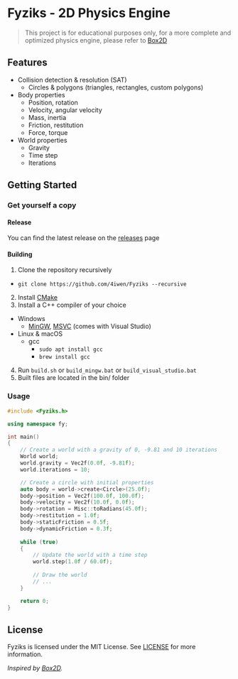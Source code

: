 # Fyziks - 2D Physics Engine

> This project is for educational purposes only, for a more complete and optimized physics engine, please refer to [Box2D](https://box2d.org/)

## Features

- Collision detection & resolution (SAT)
  - Circles & polygons (triangles, rectangles, custom polygons)
- Body properties
  - Position, rotation
  - Velocity, angular velocity
  - Mass, inertia
  - Friction, restitution
  - Force, torque
- World properties
  - Gravity
  - Time step
  - Iterations

## Getting Started

### Get yourself a copy

#### Release

You can find the latest release on the [releases](https://github.com/4iwen/Fyziks/releases) page

#### Building

1. Clone the repository recursively

- `git clone https://github.com/4iwen/Fyziks --recursive`

2. Install [CMake](https://cmake.org/)
3. Install a C++ compiler of your choice

- Windows
    - [MinGW](https://mingw-w64.org/), [MSVC](https://visualstudio.microsoft.com/downloads/) (comes with Visual Studio)
- Linux & macOS
    - gcc
        - `sudo apt install gcc`
        - `brew install gcc`

4. Run `build.sh` or `build_mingw.bat` or `build_visual_studio.bat`
5. Built files are located in the bin/ folder

### Usage

```cpp
#include <Fyziks.h>

using namespace fy;

int main()
{
    // Create a world with a gravity of 0, -9.81 and 10 iterations
    World world;
    world.gravity = Vec2f(0.0f, -9.81f);
    world.iterations = 10;

    // Create a circle with initial properties
    auto body = world->create<Circle>(25.0f);
    body->position = Vec2f(100.0f, 100.0f);
    body->velocity = Vec2f(10.0f, 0.0f);
    body->rotation = Misc::toRadians(45.0f);
    body->restitution = 1.0f;
    body->staticFriction = 0.5f;
    body->dynamicFriction = 0.3f;
    
    while (true)
    {
        // Update the world with a time step
        world.step(1.0f / 60.0f);
    
        // Draw the world
        // ...
    }

    return 0;
}
```

## License

Fyziks is licensed under the MIT License. See [LICENSE](LICENSE) for more information.

*Inspired by [Box2D](https://box2d.org/).*
